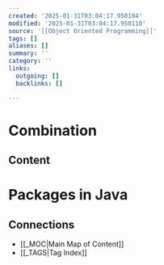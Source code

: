 ```yaml
---
created: '2025-01-31T03:04:17.950104'
modified: '2025-01-31T03:04:17.950110'
source: '[[Object Oriented Programming]]'
tags: []
aliases: []
summary: ''
category: ''
links:
  outgoing: []
  backlinks: []

---
```


# Combination

## Content


# Packages in Java


## Connections
- [[_MOC|Main Map of Content]]
- [[_TAGS|Tag Index]]
